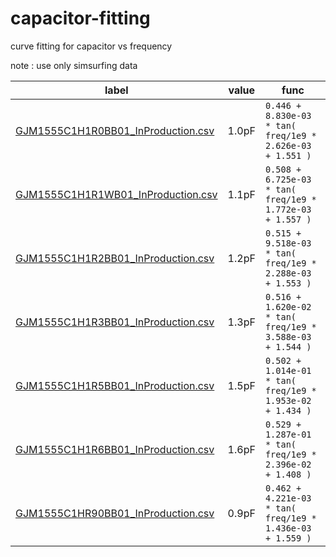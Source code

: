 # capacitor-fitting
curve fitting for capacitor vs frequency

note : use only simsurfing data

| label | value | func |
| ---   | ---   | --- |
| [GJM1555C1H1R0BB01_InProduction.csv]() | 1.0pF | `0.446 + 8.830e-03 * tan( freq/1e9 * 2.626e-03 + 1.551 )` |
| [GJM1555C1H1R1WB01_InProduction.csv]() | 1.1pF | `0.508 + 6.725e-03 * tan( freq/1e9 * 1.772e-03 + 1.557 )` |
| [GJM1555C1H1R2BB01_InProduction.csv]() | 1.2pF | `0.515 + 9.518e-03 * tan( freq/1e9 * 2.288e-03 + 1.553 )` |
| [GJM1555C1H1R3BB01_InProduction.csv]() | 1.3pF | `0.516 + 1.620e-02 * tan( freq/1e9 * 3.588e-03 + 1.544 )` |
| [GJM1555C1H1R5BB01_InProduction.csv]() | 1.5pF | `0.502 + 1.014e-01 * tan( freq/1e9 * 1.953e-02 + 1.434 )` |
| [GJM1555C1H1R6BB01_InProduction.csv]() | 1.6pF | `0.529 + 1.287e-01 * tan( freq/1e9 * 2.396e-02 + 1.408 )` |
| [GJM1555C1HR90BB01_InProduction.csv]() | 0.9pF | `0.462 + 4.221e-03 * tan( freq/1e9 * 1.436e-03 + 1.559 )` |
